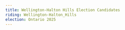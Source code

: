 ```yaml
---
title: Wellington-Halton Hills Election Candidates
riding: Wellington-Halton_Hills
election: Ontario 2025
---
```


